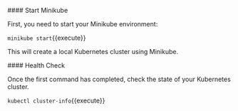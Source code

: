 
#### Start Minikube

First, you need to start your Minikube environment:

`minikube start`{{execute}}

This will create a local Kubernetes cluster using Minikube.

#### Health Check

Once the first command has completed, check the state of your Kubernetes cluster.

`kubectl cluster-info`{{execute}}
